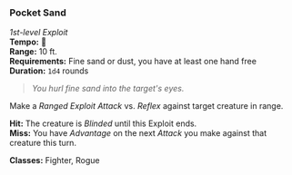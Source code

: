 ### Pocket Sand
*1st-level Exploit*  
**Tempo:** 🔵  
**Range:** 10 ft.  
**Requirements:** Fine sand or dust, you have at least one hand free  
**Duration:** `1d4` rounds  

> *You hurl fine sand into the target's eyes.*

Make a *Ranged Exploit Attack* vs. *Reflex* against target creature in range.

**Hit:** The creature is *Blinded* until this Exploit ends.  
**Miss:** You have *Advantage* on the next *Attack* you make against that creature this turn.  

**Classes:** Fighter, Rogue
